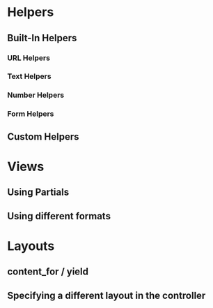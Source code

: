 # Helpers

## Built-In Helpers

### URL Helpers
### Text Helpers
### Number Helpers
### Form Helpers

## Custom Helpers

# Views

## Using Partials

## Using different formats

# Layouts

## content_for / yield

## Specifying a different layout in the controller

